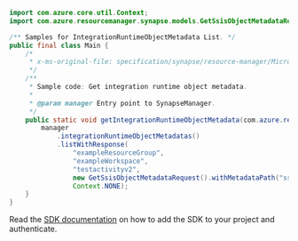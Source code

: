 ```java
import com.azure.core.util.Context;
import com.azure.resourcemanager.synapse.models.GetSsisObjectMetadataRequest;

/** Samples for IntegrationRuntimeObjectMetadata List. */
public final class Main {
    /*
     * x-ms-original-file: specification/synapse/resource-manager/Microsoft.Synapse/preview/2021-06-01-preview/examples/IntegrationRuntimeObjectMetadata_List.json
     */
    /**
     * Sample code: Get integration runtime object metadata.
     *
     * @param manager Entry point to SynapseManager.
     */
    public static void getIntegrationRuntimeObjectMetadata(com.azure.resourcemanager.synapse.SynapseManager manager) {
        manager
            .integrationRuntimeObjectMetadatas()
            .listWithResponse(
                "exampleResourceGroup",
                "exampleWorkspace",
                "testactivityv2",
                new GetSsisObjectMetadataRequest().withMetadataPath("ssisFolders"),
                Context.NONE);
    }
}
```

Read the [SDK documentation](https://github.com/Azure/azure-sdk-for-java/blob/azure-resourcemanager-synapse_1.0.0-beta.6/sdk/synapse/azure-resourcemanager-synapse/README.md) on how to add the SDK to your project and authenticate.
